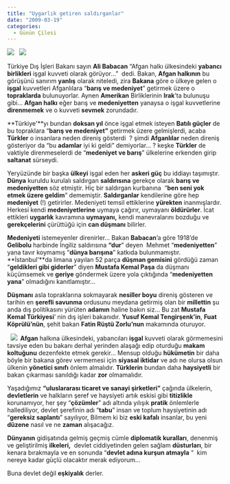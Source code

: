 ```yaml
---
title: "Uygarlık getiren saldırganlar"
date: "2009-03-19"
categories: 
  - Günün Çilesi
---
```


![](../uploads/image/asker_ve_afganistan.jpg)   ![](../uploads/image/Afganistan8217da_bir_kz_ocuu.jpg)

Türkiye Dış İşleri Bakanı sayın **Ali Babacan** “Afgan halkı ülkesindeki **yabancı birlikleri** işgal kuvveti olarak görüyor…”  dedi. Bakan, **Afgan halkının** bu görüşünü sanırım **yanlış** olarak niteledi, zira **Bakana** göre o ülkeye gelen o **işgal** kuvvetleri Afganlılara “**barış ve medeniyet**” getirmek üzere o **topraklarda** bulunuyorlar. Aynen **Amerikan** Birliklerinin **Irak**’ta bulunuşu gibi… **Afgan halkı** eğer barış ve **medeniyetten** yanaysa o işgal kuvvetlerine **direnmemek** ve o kuvveti **sevmek** zorundadır.

**Türkiye'**yı bundan **doksan yıl** önce işgal etmek isteyen **Batılı güçler** de bu topraklara “**barış ve medeniyet”** getirmek üzere gelmişlerdi, acaba **Türkler** o insanlara neden direniş gösterdi  ? şimdi **Afganlılar** neden direniş gösteriyor da “bu **adamlar** iyi ki geldi” demiyorlar… ? keşke **Türkler** de vaktiyle direnmeselerdi de “**medeniyet ve barış**” ülkelerine erkenden girip **saltanat** sürseydi.

Yeryüzünde bir başka **ülkeyi** işgal eden her **askeri güç** bu iddiayı taşımıştır. **Dünya** kuruldu kurulalı saldırgan **saldırısına** gerekçe olarak **barış ve medeniyetten** söz etmiştir. Hiç bir saldırgan kurbanına  “**ben seni yok etmek üzere geldim**” dememiştir. **Saldırganlar** kendilerine göre hep **medeniyet** (!) getirirler. Medeniyeti temsil ettiklerine **yürekten** inanmışlardır. Herkesi kendi **medeniyetlerine** uymaya çağırır, uymayanı **öldürürler**. İcat ettikleri **uygarlık** kavramına **uymayanı,** kendi manevralarını bozduğu ve **gerekçelerini** çürüttüğü için **can düşmanı** bilirler.

  
**Medeniyeti** istemeyenler direnirler… Bakan **Babacan**’a göre 1918’de **Gelibolu** harbinde İngiliz saldırısına **“dur**” deyen  Mehmet “**medeniyetten**” yana tavır koymamış “**dünya barışına**” katkıda bulunmamıştır. **İstanbul’**da limana yayılan 52 parça **düşman gemisini** gördüğü zaman “**geldikleri gibi giderler**” diyen **Mustafa Kemal Paşa** da düşmanı küçümsemek ve **geriye** göndermek üzere yola çıktığında “**medeniyetten yana**” olmadığını kanıtlamıştır…

**Düşmanı** asla topraklarına sokmayarak **nesiller boyu** direniş gösteren ve tarihin en **şerefli savunma** ordusunu meydana getirmiş olan bir **millettin** şu anda dış politikasını yürüten **adamın** haline bakın siz… Bu zat **Mustafa Kemal Türkiyesi**’ nin dış işleri bakanıdır. **Yusuf Kemal Tengirşenk’in**, **Fuat Köprülü’nün**, şehit bakan **Fatin Rüştü Zorlu’nun** makamında oturuyor.

  **![](../uploads/image/afganistan.jpg)  Afgan** halkına ülkesindeki, yabancıları **işgal** kuvveti olarak görmemesini tavsiye eden bu bakanı derhal yerinden alaşağı edip oturduğu **makam koltuğunu** dezenfekte etmek gerekir… Mensup olduğu **hükümetin** bir daha böyle bir bakana görev vermemesi için **siyasal iktidar** ve adı ne olursa olsun ülkenin **yönetici sınıfı** önlem almalıdır. **Türklerin** bundan daha **haysiyetli** bir bakan çıkarması sanıldığı kadar **zor** olmamalıdır.

Yaşadığımız **“uluslararası ticaret ve sanayi şirketleri”** çağında ülkelerin, **devletlerin** ve halkların şeref ve haysiyeti artık eskisi gibi **titizlikle** korunamıyor, her şey “**çözümler**” adı altında yılışık **pratik** önlemlerle hallediliyor, devlet şerefinin adı “**tabu**” insan ve toplum haysiyetinin adı “**gereksiz saplantı**” sayılıyor, Bilmem ki biz **eski kafalı** insanlar, bu yeni **düzene** nasıl ve ne **zaman** alışacağız.

**Dünyanın** gidişatında gelmiş geçmiş cümle **diplomatik kuralları**, denenmiş ve geliştirilmiş **ilkeleri,**  devlet ciddiyetinden gelen sağlam **düsturları**, bir kenara bırakmayla ve en sonunda “**devlet adına kurşun atmayla** “  kim nereye kadar güçlü olacaktır merak ediyorum…

Buna devlet değil **eşkiyalık** derler.
